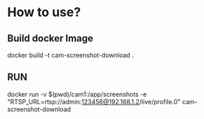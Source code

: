 # How to use?

## Build docker Image

docker build -t cam-screenshot-download .

## RUN

docker run -v $(pwd)/cam1:/app/screenshots -e "RTSP_URL=rtsp://admin:123456@192.168.1.2/live/profile.0" cam-screenshot-download 
